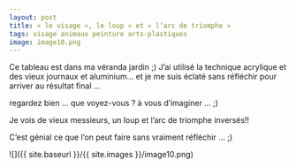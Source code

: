 ```yaml
---
layout: post
title: « le visage », le loup » et « l’arc de triomphe »
tags: visage animaux peinture arts-plastiques
image: image10.png
---
```

Ce tableau est dans ma véranda jardin ;) J’ai utilisé la technique acrylique et des vieux journaux et aluminium… et je me suis éclaté sans réfléchir pour arriver au résultat final …

regardez bien … que voyez-vous ? à vous d’imaginer … ;)

Je vois de vieux messieurs, un loup et l’arc de triomphe inversés!!

C’est génial ce que l’on peut faire sans vraiment réfléchir … ;)

![]({{ site.baseurl }}/{{ site.images }}/image10.png)